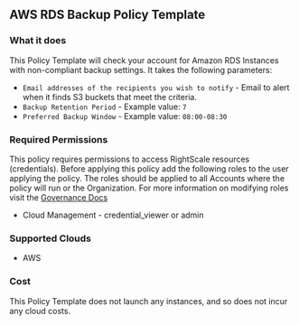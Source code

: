 ## AWS RDS Backup Policy Template

### What it does

This Policy Template will check your account for Amazon RDS Instances with non-compliant backup settings. It takes the following parameters:
- `Email addresses of the recipients you wish to notify` - Email to alert when it finds S3 buckets that meet the criteria.
- `Backup Retention Period` - Example value: `7`
- `Preferred Backup Window` - Example value: `08:00-08:30`

### Required Permissions

This policy requires permissions to access RightScale resources (credentials).  Before applying this policy add the following roles to the user applying the policy.  The roles should be applied to all Accounts where the policy will run or the Organization. For more information on modifying roles visit the [Governance Docs](https://docs.rightscale.com/cm/ref/user_roles.html)

- Cloud Management - credential_viewer or admin

### Supported Clouds

- AWS

### Cost

This Policy Template does not launch any instances, and so does not incur any cloud costs.

